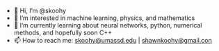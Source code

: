 - 👋 Hi, I’m @skoohy
- 👀 I’m interested in machine learning, physics, and mathematics
- 🌱 I’m currently learning about neural networks, python, numerical methods, and hopefully soon C++ 
- 📫 How to reach me: skoohy@umassd.edu | shawnkoohy@gmail.con

<!---
skoohy/skoohy is a ✨ special ✨ repository because its `README.md` (this file) appears on your GitHub profile.
You can click the Preview link to take a look at your changes.
--->

